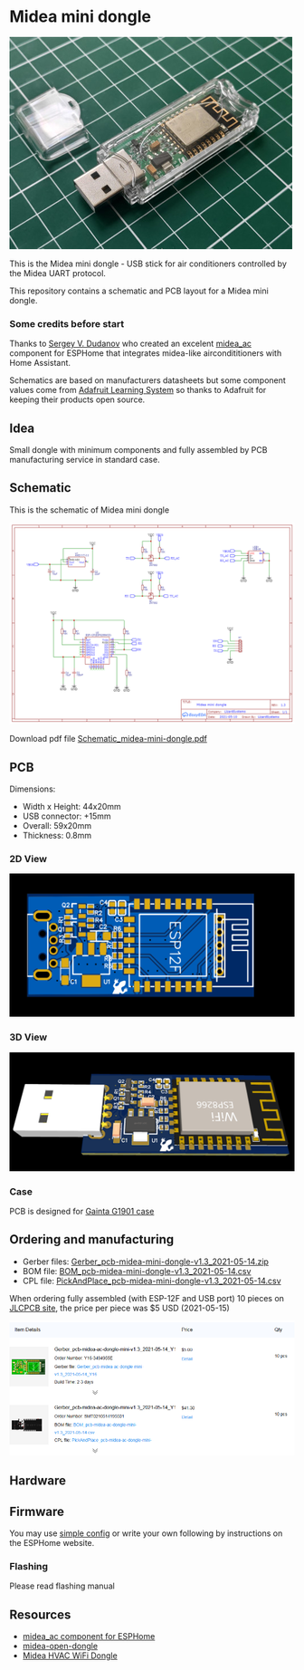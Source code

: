 # Midea mini dongle

![Midea mini dongle](images/dongle_with_case_preview.jpg)

This is the Midea mini dongle - USB stick for air conditioners controlled by the Midea UART protocol.

This repository contains a schematic and PCB layout for a Midea mini dongle.

### Some credits before start

Thanks to [Sergey V. Dudanov](https://github.com/dudanov) who created an excelent [midea_ac](https://esphome.io/components/climate/midea_ac.html) component for ESPHome that integrates midea-like aircondititioners with Home Assistant.

Schematics are based on manufacturers datasheets but some component values come from [Adafruit Learning System](https://learn.adafruit.com/) so thanks to Adafruit for keeping their products open source.

## Idea

Small dongle with minimum components and fully assembled by PCB manufacturing service in standard case.

## Schematic

This is the schematic of Midea mini dongle

![Schematic](images/Schematic_midea-mini-dongle.png)

Download pdf file [Schematic_midea-mini-dongle.pdf](Schematic_midea-mini-dongle.pdf)
## PCB 

Dimensions: 
 - Width x Height: 44x20mm
 - USB connector: +15mm 
 - Overall: 59x20mm
 - Thickness: 0.8mm

### 2D View
![2D View](images/pcb-midea-mini-dongle-2d.png)

### 3D View
![3D View](images/pcb-midea-mini-dongle-3d.png)

### Case

PCB is designed for [Gainta G1901 case](datasheets/case.pdf)

## Ordering and manufacturing

 - Gerber files: [Gerber_pcb-midea-mini-dongle-v1.3_2021-05-14.zip](jlcpcb/Gerber_pcb-midea-mini-dongle-v1.3_2021-05-14.zip)
 - BOM file: [BOM_pcb-midea-mini-dongle-v1.3_2021-05-14.csv](jlcpcb/BOM_pcb-midea-mini-dongle-v1.3_2021-05-14.csv)
 - CPL file: [PickAndPlace_pcb-midea-mini-dongle-v1.3_2021-05-14.csv](jlcpcb/PickAndPlace_pcb-midea-mini-dongle-v1.3_2021-05-14.csv)

When ordering fully assembled (with ESP-12F and USB port) 10 pieces on [JLCPCB site](https://jlcpcb.com/), the price per piece was  $5 USD (2021-05-15) 

![JLCPCB Order](images/jlcpcb_order.png)

## Hardware

## Firmware

You may use [simple config](esphome/simple.yaml) or write your own following by instructions on the ESPHome website.

### Flashing
Please read flashing manual

## Resources
 - [midea_ac component for ESPHome](https://esphome.io/components/climate/midea_ac.html) 
 - [midea-open-dongle](https://github.com/dudanov/midea-open-dongle)
 - [Midea HVAC WiFi Dongle](https://github.com/reneklootwijk/mideahvac-dongle)
